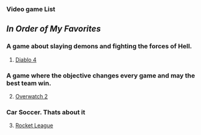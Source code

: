 ### Video game List
## *In Order of My Favorites*

### A game about slaying demons and fighting the forces of Hell.
1. [Diablo 4](https://diablo4.blizzard.com/en-us/)

### A game where the objective changes every game and may the best team win.
2. [Overwatch 2](https://overwatch.blizzard.com/en-us/)

### Car Soccer. Thats about it
3. [Rocket League](https://www.rocketleague.com/en)

